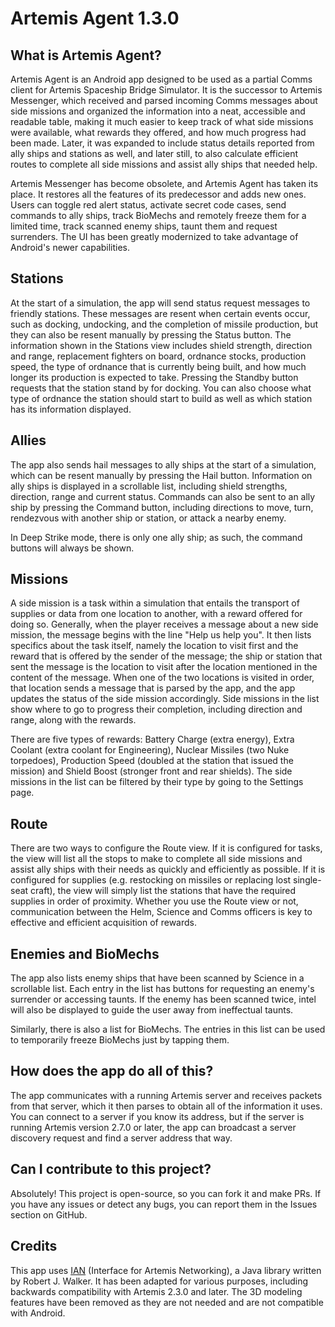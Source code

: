 # Artemis Agent 1.3.0

## What is Artemis Agent?

Artemis Agent is an Android app designed to be used as a partial Comms client for Artemis Spaceship
Bridge Simulator. It is the successor to Artemis Messenger, which received and parsed incoming Comms
messages about side missions and organized the information into a neat, accessible and readable
table, making it much easier to keep track of what side missions were available, what rewards they
offered, and how much progress had been made. Later, it was expanded to include status details
reported from ally ships and stations as well, and later still, to also calculate efficient routes
to complete all side missions and assist ally ships that needed help.

Artemis Messenger has become obsolete, and Artemis Agent has taken its place. It restores all the
features of its predecessor and adds new ones. Users can toggle red alert status, activate secret
code cases, send commands to ally ships, track BioMechs and remotely freeze them for a limited time,
track scanned enemy ships, taunt them and request surrenders. The UI has been greatly modernized to
take advantage of Android's newer capabilities.

## Stations

At the start of a simulation, the app will send status request messages to friendly stations. These
messages are resent when certain events occur, such as docking, undocking, and the completion of
missile production, but they can also be resent manually by pressing the Status button. The
information shown in the Stations view includes shield strength, direction and range, replacement
fighters on board, ordnance stocks, production speed, the type of ordnance that is currently being
built, and how much longer its production is expected to take. Pressing the Standby button requests
that the station stand by for docking. You can also choose what type of ordnance the station should
start to build as well as which station has its information displayed.

## Allies

The app also sends hail messages to ally ships at the start of a simulation, which can be resent
manually by pressing the Hail button. Information on ally ships is displayed in a scrollable list,
including shield strengths, direction, range and current status. Commands can also be sent to an
ally ship by pressing the Command button, including directions to move, turn, rendezvous with
another ship or station, or attack a nearby enemy.

In Deep Strike mode, there is only one ally ship; as such, the command buttons will always be shown.

## Missions

A side mission is a task within a simulation that entails the transport of supplies or data from one
location to another, with a reward offered for doing so. Generally, when the player receives a
message about a new side mission, the message begins with the line "Help us help you". It then lists
specifics about the task itself, namely the location to visit first and the reward that is offered
by the sender of the message; the ship or station that sent the message is the location to visit
after the location mentioned in the content of the message. When one of the two locations is visited
in order, that location sends a message that is parsed by the app, and the app updates the status of
the side mission accordingly. Side missions in the list show where to go to progress their
completion, including direction and range, along with the rewards.

There are five types of rewards: Battery Charge (extra energy), Extra Coolant (extra coolant for
Engineering), Nuclear Missiles (two Nuke torpedoes), Production Speed (doubled at the station that
issued the mission) and Shield Boost (stronger front and rear shields). The side missions in the
list can be filtered by their type by going to the Settings page.

## Route

There are two ways to configure the Route view. If it is configured for tasks, the view will list
all the stops to make to complete all side missions and assist ally ships with their needs as
quickly and efficiently as possible. If it is configured for supplies (e.g. restocking on missiles
or replacing lost single-seat craft), the view will simply list the stations that have the required
supplies in order of proximity. Whether you use the Route view or not, communication between the
Helm, Science and Comms officers is key to effective and efficient acquisition of rewards.

## Enemies and BioMechs

The app also lists enemy ships that have been scanned by Science in a scrollable list. Each entry in
the list has buttons for requesting an enemy's surrender or accessing taunts. If the enemy has been
scanned twice, intel will also be displayed to guide the user away from ineffectual taunts.

Similarly, there is also a list for BioMechs. The entries in this list can be used to temporarily
freeze BioMechs just by tapping them.

## How does the app do all of this?

The app communicates with a running Artemis server and receives packets from that server, which it
then parses to obtain all of the information it uses. You can connect to a server if you know its
address, but if the server is running Artemis version 2.7.0 or later, the app can broadcast a server
discovery request and find a server address that way.

## Can I contribute to this project?

Absolutely! This project is open-source, so you can fork it and make PRs. If you have any issues or
detect any bugs, you can report them in the Issues section on GitHub.

## Credits

This app uses [IAN](http://github.com/rjwut/ian) (Interface for Artemis Networking), a Java library written by Robert J.
Walker. It has been adapted for various purposes, including backwards compatibility with Artemis
2.3.0 and later. The 3D modeling features have been removed as they are not needed and are not
compatible with Android.
